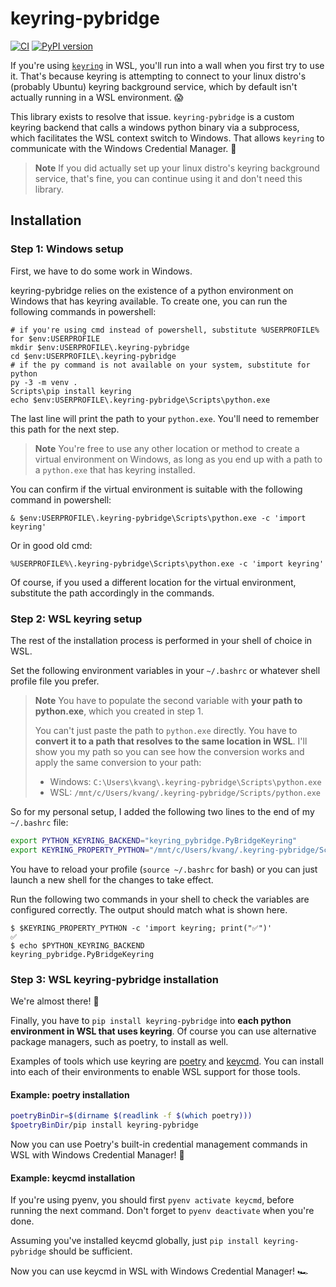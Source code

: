 # keyring-pybridge

[![CI](https://github.com/clinicalgraphics/keyring-pybridge/actions/workflows/ci.yml/badge.svg)](https://github.com/clinicalgraphics/keyring-pybridge/actions/workflows/ci.yml)
[![PyPI version ](https://badge.fury.io/py/keyring-pybridge.svg)
](https://badge.fury.io/py/keyring-pybridge)

If you're using [`keyring`](https://github.com/jaraco/keyring/) in WSL, you'll run into a wall when you first try to use it. That's because keyring is attempting to connect to your linux distro's (probably Ubuntu) keyring background service, which by default isn't actually running in a WSL environment. 😱

This library exists to resolve that issue. `keyring-pybridge` is a custom keyring backend that calls a windows python binary via a subprocess, which facilitates the WSL context switch to Windows. That allows `keyring` to communicate with the Windows Credential Manager. 🚀

> **Note**
> If you did actually set up your linux distro's keyring background service, that's fine, you can continue using it and don't need this library.

## Installation

### Step 1: Windows setup

First, we have to do some work in Windows.

keyring-pybridge relies on the existence of a python environment on Windows that has keyring available. To create one, you can run the following commands in powershell:

```pwsh
# if you're using cmd instead of powershell, substitute %USERPROFILE% for $env:USERPROFILE
mkdir $env:USERPROFILE\.keyring-pybridge
cd $env:USERPROFILE\.keyring-pybridge
# if the py command is not available on your system, substitute for python
py -3 -m venv .
Scripts\pip install keyring
echo $env:USERPROFILE\.keyring-pybridge\Scripts\python.exe
```

The last line will print the path to your `python.exe`. You'll need to remember this path for the next step.

> **Note**
> You're free to use any other location or method to create a virtual environment on Windows, as long as you end up with a path to a `python.exe` that has keyring installed.

You can confirm if the virtual environment is suitable with the following command in powershell:

```pwsh
& $env:USERPROFILE\.keyring-pybridge\Scripts\python.exe -c 'import keyring'
```

Or in good old cmd:

```pwsh
%USERPROFILE%\.keyring-pybridge\Scripts\python.exe -c 'import keyring'
```

Of course, if you used a different location for the virtual environment, substitute the path accordingly in the commands.

### Step 2: WSL keyring setup

The rest of the installation process is performed in your shell of choice in WSL.

Set the following environment variables in your `~/.bashrc` or whatever shell profile file you prefer. 

> **Note**
> You have to populate the second variable with **your path to python.exe**, which you created in step 1.
>
> You can't just paste the path to `python.exe` directly. You have to **convert it to a path that resolves to the same location in WSL**. I'll show you my path so you can see how the conversion works and apply the same conversion to your path:
> 
> * Windows: `C:\Users\kvang\.keyring-pybridge\Scripts\python.exe`
> * WSL: `/mnt/c/Users/kvang/.keyring-pybridge/Scripts/python.exe`

So for my personal setup, I added the following two lines to the end of my `~/.bashrc` file:

```sh
export PYTHON_KEYRING_BACKEND="keyring_pybridge.PyBridgeKeyring"
export KEYRING_PROPERTY_PYTHON="/mnt/c/Users/kvang/.keyring-pybridge/Scripts/python.exe"
```

You have to reload your profile (`source ~/.bashrc` for bash) or you can just launch a new shell for the changes to take effect.

Run the following two commands in your shell to check the variables are configured correctly. The output should match what is shown here.

```shell
$ $KEYRING_PROPERTY_PYTHON -c 'import keyring; print("✅")'
✅
$ echo $PYTHON_KEYRING_BACKEND
keyring_pybridge.PyBridgeKeyring
```

### Step 3: WSL keyring-pybridge installation

We're almost there! 💪

Finally, you have to `pip install keyring-pybridge` into **each python environment in WSL that uses keyring**. Of course you can use alternative package managers, such as poetry, to install as well.

Examples of tools which use keyring are [poetry](https://python-poetry.org/) and [keycmd](https://github.com/ClinicalGraphics/keycmd). You can install into each of their environments to enable WSL support for those tools.

#### Example: poetry installation

```sh
poetryBinDir=$(dirname $(readlink -f $(which poetry)))
$poetryBinDir/pip install keyring-pybridge
```

Now you can use Poetry's built-in credential management commands in WSL with Windows Credential Manager! 🙌

#### Example: keycmd installation

If you're using pyenv, you should first `pyenv activate keycmd`, before running the next command. Don't forget to `pyenv deactivate` when you're done.

Assuming you've installed keycmd globally, just `pip install keyring-pybridge` should be sufficient.

Now you can use keycmd in WSL with Windows Credential Manager! 🏎️
